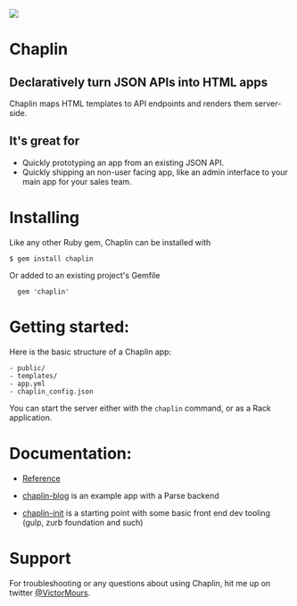 ![](https://api.travis-ci.org/victormours/chaplin.svg)

# Chaplin
## Declaratively turn JSON APIs into HTML apps

Chaplin maps HTML templates to API endpoints and renders them server-side.

## It's great for
- Quickly prototyping an app from an existing JSON API.
- Quickly shipping an non-user facing app, like an admin interface to your main app for your sales team.

# Installing

Like any other Ruby gem, Chaplin can be installed with
```
$ gem install chaplin
```
Or added to an existing project's Gemfile
```
  gem 'chaplin'
```


# Getting started:

Here is the basic structure of a Chaplin app:
```
- public/
- templates/
- app.yml
- chaplin_config.json
```

You can start the server either with the `chaplin` command, or as a Rack application.


# Documentation:

- [Reference](https://relishapp.com/victormours/chaplin/docs)

- [chaplin-blog](https://github.com/victormours/chaplin-blog) is an example app with a Parse backend

- [chaplin-init](https://github.com/victormours/chaplin-init) is a starting point with some basic front end dev tooling (gulp, zurb foundation and such)


# Support

For troubleshooting or any questions about using Chaplin, hit me up on twitter [@VictorMours](https://twitter.com/VictorMours).

